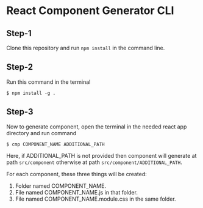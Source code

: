 # React Component Generator CLI

## Step-1

Clone this repository and run `npm install` in the command line.

## Step-2

Run this command in the terminal

```
$ npm install -g .
```

## Step-3

Now to generate component, open the terminal in the needed react app directory and run command

```
$ cmp COMPONENT_NAME ADDITIONAL_PATH
```

Here, if ADDITIONAL_PATH is not provided then component will generate at path `src/component` otherwise at path `src/component/ADDITIONAL_PATH`.

For each component, these three things will be created:

1. Folder named COMPONENT_NAME.
2. File named COMPONENT_NAME.js in that folder.
3. File named COMPONENT_NAME.module.css in the same folder.
